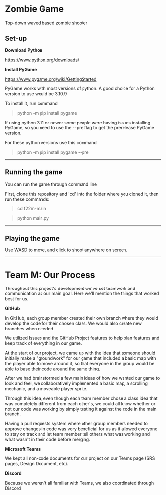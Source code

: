 # Zombie Game
Top-down waved based zombie shooter


## Set-up


**Download Python** 

https://www.python.org/downloads/


**Install PyGame**

https://www.pygame.org/wiki/GettingStarted

PyGame works with most versions of python. A good choice for a Python version to use would be 3.10.9

To install it, run command 

>python -m pip install pygame

If using python 3.11 or newer some people were having issues installing PyGame, so you need to use the --pre flag to get the prerelease PyGame version.

For these python versions use this command 

>python -m pip install pygame  --pre

****

## Running the game

You can run the game through command line

First, clone this repository and 'cd' into the folder where you cloned it, then run these commands:

> cd f22m-main

> python main.py

****

## Playing the game

Use WASD to move, and click to shoot anywhere on screen.

****

# Team M: Our Process

Throughout this project's development we've set teamwork and communication as our main goal. Here we'll mention the things that worked best for us.

**GitHub**

In GitHub, each group member created their own branch where they would develop the code for their chosen class. We would also create new branches when needed.

We utilized Issues and the GitHub Project features to help plan features and keep track of everything in our game. 

At the start of our project, we came up with the idea that someone should initially make a "groundwork" for our game that included a basic map with the player able to move around it, so that everyone in the group would be able to base their code around the same thing. 

After we had brainstormed a few main ideas of how we wanted our game to look and feel, we collaboratively implemented a basic map, a scrolling mechanic, and a moveable player sprite.

Through this idea, even though each team member chose a class idea that was completely different from each other's, we could all know whether or not our code was working by simply testing it against the code in the main branch.

Having a pull requests system where other group members needed to approve changes in code was very beneficial for us as it allowed everyone to stay on track and let team member tell others what was working and what wasn't in their code before merging.

**Microsoft Teams**

We kept all non-code documents for our project on our Teams page (SRS pages, Design Document, etc).

**Discord**

Because we weren't all familiar with Teams, we also coordinated through Discord
